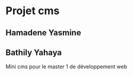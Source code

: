 # Projet cms

## Hamadene Yasmine

## Bathily Yahaya


Mini cms pour le master 1 de développement web
